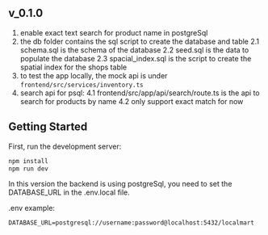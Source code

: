 ## v_0.1.0
1. enable exact text search for product name in postgreSql
2. the db folder contains the sql script to create the database and table
    2.1 schema.sql is the schema of the database
    2.2 seed.sql is the data to populate the database
    2.3 spacial_index.sql is the script to create the spatial index for the shops table
3. to test the app locally, the mock api is under `frontend/src/services/inventory.ts`
4. search api for psql:
    4.1 frontend/src/app/api/search/route.ts is the api to search for products by name
    4.2 only support exact match for now

## Getting Started

First, run the development server:

```bash
npm install
npm run dev
```

In this version the backend is using postgreSql, you need to set the DATABASE_URL in the .env.local file.

.env example:
```
DATABASE_URL=postgresql://username:password@localhost:5432/localmart
```
